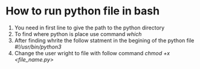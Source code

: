 # How to run python file in bash

1. You need in first line to give the path to the python directory
2. To find where python is place use command *which* 
3. After finding whrite the follow statment in the begining of the python file *#!/usr/bin/python3*
4. Change the user wright to file with follow command *chmod +x <file_name.py>*
